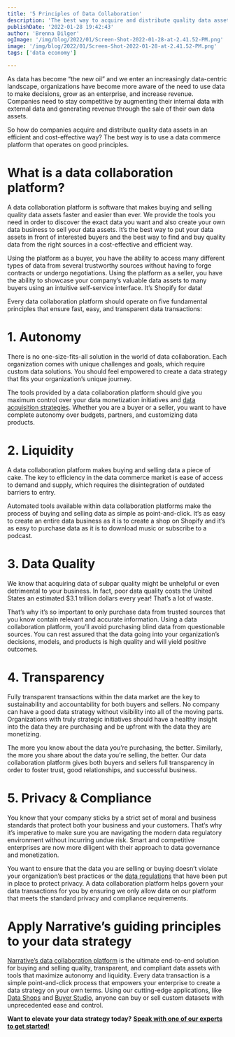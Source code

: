 ```yaml
---
title: '5 Principles of Data Collaboration'
description: 'The best way to acquire and distribute quality data assets in an efficient and cost-effective way is through a data commerce platform that operates on these 5 principles. '
publishDate: '2022-01-28 19:42:43'
author: 'Brenna Dilger'
ogImage: '/img/blog/2022/01/Screen-Shot-2022-01-28-at-2.41.52-PM.png'
image: '/img/blog/2022/01/Screen-Shot-2022-01-28-at-2.41.52-PM.png'
tags: ['data economy']

---
```

As data has become “the new oil” and we enter an increasingly data-centric landscape, organizations have become more aware of the need to use data to make decisions, grow as an enterprise, and increase revenue. Companies need to stay competitive by augmenting their internal data with external data and generating revenue through the sale of their own data assets.

So how do companies acquire and distribute quality data assets in an efficient and cost-effective way? The best way is to use a data commerce platform that operates on good principles.

**What is a data collaboration platform?**
==========================================

A data collaboration platform is software that makes buying and selling quality data assets faster and easier than ever. We provide the tools you need in order to discover the exact data you want and also create your own data business to sell your data assets. It’s the best way to put your data assets in front of interested buyers and the best way to find and buy quality data from the right sources in a cost-effective and efficient way.

Using the platform as a buyer, you have the ability to access many different types of data from several trustworthy sources without having to forge contracts or undergo negotiations. Using the platform as a seller, you have the ability to showcase your company’s valuable data assets to many buyers using an intuitive self-service interface. It’s Shopify for data!

Every data collaboration platform should operate on five fundamental principles that ensure fast, easy, and transparent data transactions:

**1\. Autonomy** 
=================

There is no one-size-fits-all solution in the world of data collaboration. Each organization comes with unique challenges and goals, which require custom data solutions. You should feel empowered to create a data strategy that fits your organization’s unique journey.

The tools provided by a data collaboration platform should give you maximum control over your data monetization initiatives and [data acquisition strategies](https://blog.narrative.io/building-a-data-acquisition-strategy-for-2022). Whether you are a buyer or a seller, you want to have complete autonomy over budgets, partners, and customizing data products. 

**2\. Liquidity** 
==================

A data collaboration platform makes buying and selling data a piece of cake. The key to efficiency in the data commerce market is ease of access to demand and supply, which requires the disintegration of outdated barriers to entry. 

Automated tools available within data collaboration platforms make the process of buying and selling data as simple as point-and-click. It’s as easy to create an entire data business as it is to create a shop on Shopify and it’s as easy to purchase data as it is to download music or subscribe to a podcast. 

**3\. Data Quality**
====================

We know that acquiring data of subpar quality might be unhelpful or even detrimental to your business. In fact, poor data quality costs the United States an estimated $3.1 trillion dollars every year! That’s a lot of waste. 

That’s why it’s so important to only purchase data from trusted sources that you know contain relevant and accurate information. Using a data collaboration platform, you’ll avoid purchasing blind data from questionable sources. You can rest assured that the data going into your organization’s decisions, models, and products is high quality and will yield positive outcomes.

**4\. Transparency** 
=====================

Fully transparent transactions within the data market are the key to sustainability and accountability for both buyers and sellers. No company can have a good data strategy without visibility into all of the moving parts. Organizations with truly strategic initiatives should have a healthy insight into the data they are purchasing and be upfront with the data they are monetizing. 

The more you know about the data you’re purchasing, the better. Similarly, the more you share about the data you’re selling, the better. Our data collaboration platform gives both buyers and sellers full transparency in order to foster trust, good relationships, and successful business.

**5\. Privacy & Compliance**
============================

You know that your company sticks by a strict set of moral and business standards that protect both your business and your customers. That’s why it’s imperative to make sure you are navigating the modern data regulatory environment without incurring undue risk. Smart and competitive enterprises are now more diligent with their approach to data governance and monetization. 

You want to ensure that the data you are selling or buying doesn’t violate your organization’s best practices or the [data regulations](https://kb.narrative.io/regulations-compliance-privacy) that have been put in place to protect privacy. A data collaboration platform helps govern your data transactions for you by ensuring we only allow data on our platform that meets the standard privacy and compliance requirements. 

**Apply Narrative’s guiding principles to your data strategy**
==============================================================

[Narrative’s data collaboration platform](https://www.narrative.io/data-commerce-platform) is the ultimate end-to-end solution for buying and selling quality, transparent, and compliant data assets with tools that maximize autonomy and liquidity. Every data transaction is a simple point-and-click process that empowers your enterprise to create a data strategy on your own terms. Using our cutting-edge applications, like [Data Shops](https://www.narrative.io/data-shops) and [Buyer Studio](https://www.narrative.io/buyer-studio), anyone can buy or sell custom datasets with unprecedented ease and control.

**Want to elevate your data strategy today?** [**Speak with one of our experts to get started!**](https://www.narrative.io/demo?hsCtaTracking=e08f0c95-7f48-4f72-9447-dfc519a8f306%7C13036f93-4774-432c-a24e-67f517ec4034)
